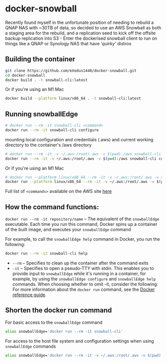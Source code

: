 # docker-snowball
Recently found myself in the unfortunate position of needing to rebuild a QNAP NAS with ~30TB of data, so decided to use an AWS Snowball as both a staging area for the rebuild, and a replication seed to kick off the offsite backup replication into S3 - Enter the dockerised snowball client to run on things like a QNAP or Synology NAS that have _'quirky'_ distros

## Building the container
```sh
git clone https://github.com/eXodus1440/docker-snowball.git
cd docker-snowball
docker build . -t snowball-cli:latest
```
Or if you're using an M1 Mac
```sh
docker build --platform linux/x86_64 . -t snowball-cli:latest
```

## Running snowballEdge
```sh
# docker run --rm -it snowball-cli <command>
docker run --rm -it snowball-cli configure
```

mounting local configuration and credentials (.aws) and current working directory to the container's /aws directory
```sh
# docker run --rm -it -v ~/.aws:/root/.aws -v $(pwd):/aws snowball-cli <command>
docker run --rm -it -v ~/.aws:/root/.aws -v $(pwd):/aws snowball-cli configure
```

Or if you're using an M1 Mac
```sh
# docker run --platform linux/x86_64 --rm -it -v ~/.aws:/root/.aws -v $(pwd):/aws snowball-cli <command>
docker run --platform linux/x86_64 --rm -it -v ~/.aws:/root/.aws -v $(pwd):/aws snowball-cli configure
```
Full list of `<commands>` available on the AWS site [here](https://docs.aws.amazon.com/snowball/latest/developer-guide/using-client-commands.html)

## How the command functions:

`docker run --rm -it repository/name` – The equivalent of the `snowballEdge` executable. Each time you run this command, Docker spins up a container of the built image, and executes your `snowballEdge` command

For example, to call the `snowballEdge help` command in Docker, you run the following:
```sh
docker run --rm -it snowball-cli help
```

* `--rm` – Specifies to clean up the container after the command exits
* `-it` – Specifies to open a pseudo-TTY with stdin. This enables you to provide input to `snowballEdge` while it's running in a container, for example, by using the `snowballEdge configure` and `snowballEdge help` commands. When choosing whether to omit -it, consider the following:
For more information about the `docker run` command, see the [Docker reference guide](https://docs.docker.com/engine/reference/run/).

## Shorten the docker run command
For basic access to the `snowballEdge` command
```sh
alias snowballEdge='docker run --rm -it snowball-cli'
```

For access to the host file system and configuration settings when using `snowballEdge` commands
```sh
alias snowballEdge='docker run --rm -it -v ~/.aws:/root/.aws -v $(pwd):/aws snowball-cli'
```
